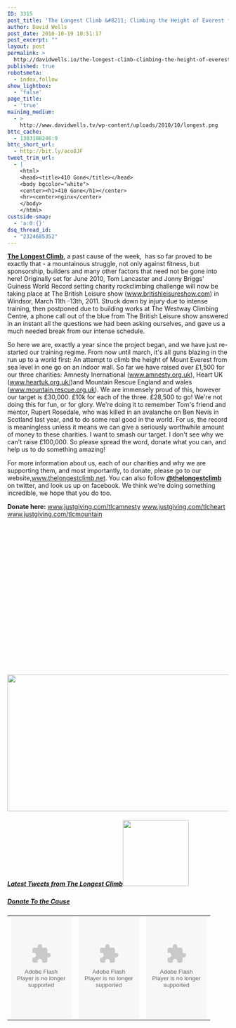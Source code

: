 ```yaml
---
ID: 3315
post_title: 'The Longest Climb &#8211; Climbing the Height of Everest for Charity'
author: David Wells
post_date: 2010-10-19 10:51:17
post_excerpt: ""
layout: post
permalink: >
  http://davidwells.io/the-longest-climb-climbing-the-height-of-everest-for-charity/
published: true
robotsmeta:
  - index,follow
show_lightbox:
  - 'false'
page_title:
  - 'true'
mainimg_medium:
  - >
    http://www.davidwells.tv/wp-content/uploads/2010/10/longest.png
bttc_cache:
  - 1303188246:9
bttc_short_url:
  - http://bit.ly/aco8JF
tweet_trim_url:
  - |
    <html>
    <head><title>410 Gone</title></head>
    <body bgcolor="white">
    <center><h1>410 Gone</h1></center>
    <hr><center>nginx</center>
    </body>
    </html>
custside-smap:
  - 'a:0:{}'
dsq_thread_id:
  - "2324685352"
---
```

<a href="http://www.socializeyourcause.org/longest-climb/"><strong>The Longest Climb</strong></a>, a past cause of the week,  has so far proved to be exactly that - a mountainous struggle, not only against fitness, but sponsorship, builders and many other factors that need not be gone into here! Originally set for June 2010, Tom Lancaster and Jonny Briggs' Guiness World Record setting charity rockclimbing challenge will now be taking place at The British Leisure show (<a href="http://www.britishleisureshow.com/">www.britishleisureshow.com</a>) in Windsor, March 11th -13th, 2011. Struck down by injury due to intense training, then postponed due to building works at The Westway Climbing Centre, a phone call out of the blue from The British Leisure show answered in an instant all the questions we had been asking ourselves, and gave us a much needed break from our intense schedule.

So here we are, exactly a year since the project began, and we have just re-started our training regime. From now until march, it's all guns blazing in the run up to a world first: An attempt to climb the height of Mount Everest from sea level in one go on an indoor wall. So far we have raised over £1,500 for our three charities: Amnesty Inernational (<a href="http://www.amnesty.org.uk/">www.amnesty.org.uk</a>), Heart UK (<a href="http://www.heartuk.org.uk/)and">www.heartuk.org.uk/)and</a> Mountain Rescue England and wales (<a href="http://www.mountain.rescue.org.uk/">www.mountain.rescue.org.uk</a>). We are immensely proud of this, however our target is £30,000. £10k for each of the three. £28,500 to go! We're not doing this for fun, or for glory. We're doing it to remember Tom's friend and mentor, Rupert Rosedale, who was killed in an avalanche on Ben Nevis in Scotland last year, and to do some real good in the world. For us, the record is meaningless unless it means we can give a seriously worthwhile amount of money to these charities. I want to smash our target. I don't see why we can't raise £100,000. So please spread the word, donate what you can, and help us to do something amazing!
<!--more-->
For more information about us, each of our charities and why we are supporting them, and most importantly, to donate, please go to our website,<a href="http://www.thelongestclimb.net/">www.thelongestclimb.net</a>. You can also follow <strong><a href="http://twitter.com/thelongestclimb">@thelongestclimb</a></strong> on twitter, and look us up on facebook. We think we're doing something incredible, we hope that you do too.

<strong>Donate here:</strong>
<a href="http://www.justgiving.com/tlcamnesty">www.justgiving.com/tlcamnesty</a>
<a href="http://www.justgiving.com/tlcheart">www.justgiving.com/tlcheart</a>
<a href="http://www.justgiving.com/tlcmountain">www.justgiving.com/tlcmountain</a>

<object width="540" height="328" classid="clsid:d27cdb6e-ae6d-11cf-96b8-444553540000" codebase="http://download.macromedia.com/pub/shockwave/cabs/flash/swflash.cab#version=6,0,40,0"><param name="allowFullScreen" value="true" /><param name="allowscriptaccess" value="always" /><param name="src" value="http://www.youtube.com/v/-hpXkDdg6vk?fs=1&amp;hl=en_US" /><param name="allowfullscreen" value="true" /><embed width="540" height="328" type="application/x-shockwave-flash" src="http://www.youtube.com/v/-hpXkDdg6vk?fs=1&amp;hl=en_US" allowFullScreen="true" allowscriptaccess="always" allowfullscreen="true" /></object>
<p style="text-align: center;"><a href="http://www.davidwells.tv/wp-content/uploads/2010/10/Everest3.png"><img class="aligncenter size-full wp-image-3316" title="Everest3" src="http://www.davidwells.tv/wp-content/uploads/2010/10/Everest3.png" alt="" width="542" height="311" /></a></p>

<h5><span style="text-decoration: underline;">Latest Tweets from The Longest Climb</span><a href="http://www.davidwells.tv/wp-content/uploads/2010/02/longest_logo_1.jpg"><img class="alignright size-thumbnail wp-image-638" title="longest_logo_1" src="http://www.davidwells.tv/wp-content/uploads/2010/02/longest_logo_1-150x150.jpg" alt="" width="150" height="150" /></a>
<script type="text/javascript" src="http://widgets.twimg.com/j/2/widget.js"></script><script type="text/javascript">// <![CDATA[
                 new TWTR.Widget({   version: 2,   type: 'profile',   rpp: 2,   interval: 6000,   width: 300,   height: 280,   theme: {     shell: {       background: '#333333',       color: '#ffffff'     },     tweets: {       background: '#000000',       color: '#ffffff',       links: '#4aed05'     }   },   features: {     scrollbar: false,     loop: false,     live: false,     hashtags: true,     timestamp: true,     avatars: false,     behavior: 'all'   } }).render().setUser('thelongestclimb').start();
// ]]></script></h5>
<h5><span style="text-decoration: underline;">Donate To the Cause
</span></h5>
<table>
<tbody>
<tr>
<td width="132"><object width="138" height="230" classid="clsid:d27cdb6e-ae6d-11cf-96b8-444553540000" codebase="http://download.macromedia.com/pub/shockwave/cabs/flash/swflash.cab#version=6,0,40,0"><param name="flashvars" value="EggId=2141258&amp;IsMS=0" /><param name="data" value="http://www.justgiving.com/widgets/jgwidget.swf" /><param name="allowScriptAccess" value="always" /><param name="allowNetworking" value="all" /><param name="quality" value="high" /><param name="wmode" value="transparent" /><param name="src" value="http://www.justgiving.com/widgets/jgwidget.swf" /><param name="allownetworking" value="all" /><param name="allowscriptaccess" value="always" /><embed width="138" height="230" type="application/x-shockwave-flash" src="http://www.justgiving.com/widgets/jgwidget.swf" flashvars="EggId=2141258&amp;IsMS=0" data="http://www.justgiving.com/widgets/jgwidget.swf" allowScriptAccess="always" allowNetworking="all" quality="high" wmode="transparent" allownetworking="all" allowscriptaccess="always" /></object></td>
<td width="132"><object width="138" height="230" classid="clsid:d27cdb6e-ae6d-11cf-96b8-444553540000" codebase="http://download.macromedia.com/pub/shockwave/cabs/flash/swflash.cab#version=6,0,40,0"><param name="flashvars" value="EggId=2141264&amp;IsMS=0" /><param name="data" value="http://www.justgiving.com/widgets/jgwidget.swf" /><param name="allowScriptAccess" value="always" /><param name="allowNetworking" value="all" /><param name="quality" value="high" /><param name="wmode" value="transparent" /><param name="src" value="http://www.justgiving.com/widgets/jgwidget.swf" /><param name="allownetworking" value="all" /><param name="allowscriptaccess" value="always" /><embed width="138" height="230" type="application/x-shockwave-flash" src="http://www.justgiving.com/widgets/jgwidget.swf" flashvars="EggId=2141264&amp;IsMS=0" data="http://www.justgiving.com/widgets/jgwidget.swf" allowScriptAccess="always" allowNetworking="all" quality="high" wmode="transparent" allownetworking="all" allowscriptaccess="always" /></object></td>
<td width="132"><object width="138" height="230" classid="clsid:d27cdb6e-ae6d-11cf-96b8-444553540000" codebase="http://download.macromedia.com/pub/shockwave/cabs/flash/swflash.cab#version=6,0,40,0"><param name="flashvars" value="EggId=2141269&amp;IsMS=0" /><param name="data" value="http://www.justgiving.com/widgets/jgwidget.swf" /><param name="allowScriptAccess" value="always" /><param name="allowNetworking" value="all" /><param name="quality" value="high" /><param name="wmode" value="transparent" /><param name="src" value="http://www.justgiving.com/widgets/jgwidget.swf" /><param name="allownetworking" value="all" /><param name="allowscriptaccess" value="always" /><embed width="138" height="230" type="application/x-shockwave-flash" src="http://www.justgiving.com/widgets/jgwidget.swf" flashvars="EggId=2141269&amp;IsMS=0" data="http://www.justgiving.com/widgets/jgwidget.swf" allowScriptAccess="always" allowNetworking="all" quality="high" wmode="transparent" allownetworking="all" allowscriptaccess="always" /></object></td>
</tr>
</tbody>
</table>